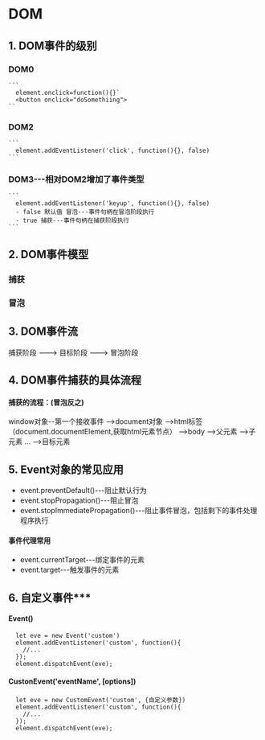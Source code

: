 # DOM

## 1. DOM事件的级别
  ### DOM0
    ```
      element.onclick=function(){}`
      <button onclick="doSomethiing">
    ``
  ### DOM2
    ```
      element.addEventListener('click', function(){}, false)
    ```
  ### DOM3---相对DOM2增加了事件类型
    ```
      element.addEventListener('keyup', function(){}, false)
      - false 默认值 冒泡---事件句柄在冒泡阶段执行
      - true 捕获---事件句柄在捕获阶段执行
    ```
## 2. DOM事件模型
  ### 捕获

  ### 冒泡

## 3. DOM事件流
  捕获阶段 ---> 目标阶段 ---> 冒泡阶段

## 4. DOM事件捕获的具体流程
#### 捕获的流程：(冒泡反之)
  window对象--第一个接收事件
    -->document对象
      -->html标签（document.documentElement,获取html元素节点）
        -->body
          -->父元素
            -->子元素
            ...
              -->目标元素
## 5. Event对象的常见应用
  - event.preventDefault()---阻止默认行为
  - event.stopPropagation()---阻止冒泡
  - event.stopImmediatePropagation()---阻止事件冒泡，包括剩下的事件处理程序执行

  #### 事件代理常用
  - event.currentTarget---绑定事件的元素
  - event.target---触发事件的元素

## 6. 自定义事件***
#### Event()
```
  let eve = new Event('custom')
  element.addEventListener('custom', function(){
    //...
  });
  element.dispatchEvent(eve);
```
#### CustonEvent('eventName', [options])
```
  let eve = new CustomEvent('custom', {自定义参数})
  element.addEventListener('custom', function(){
    //...
  });
  element.dispatchEvent(eve);
```
